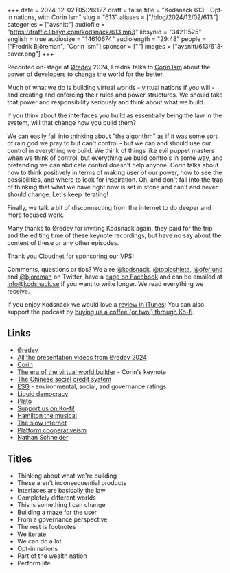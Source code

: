 +++
date = 2024-12-02T05:26:12Z
draft = false
title = "Kodsnack 613 - Opt-in nations, with Corin Ism"
slug = "613"
aliases = ["/blog/2024/12/02/613"]
categories = ["avsnitt"]
audiofile = "https://traffic.libsyn.com/kodsnack/613.mp3"
libsynid = "34211525"
english = true
audiosize = "14610674"
audiolength = "29:48"
people = ["Fredrik Björeman", "Corin Ism"]
sponsor = [""]
images = ["avsnitt/613/613-cover.png"]
+++

Recorded on-stage at [Øredev](https://oredev.org/) 2024, Fredrik talks to [Corin Ism](https://corinism.com/) about the power of developers to change the world for the better.

Much of what we do is building virtual worlds - virtual nations if you will - and creating and enforcing their rules and power structures. We should take that power and responsibility seriously and think about what we build.

If you think about the interfaces you build as essentially being the law in the system, will that change how you build them?

We can easily fall into thinking about "the algorithm" as if it was some sort of rain god we pray to but can't control - but we can and should use our control in everything we build. We think of things like evil puppet masters when we think of control, but everything we build controls in some way, and pretending we can abdicate control doesn't help anyone. Corin talks about how to think positively in terms of making user of our power, how to see the possibilities, and where to look for inspiration. Oh, and don't fall into the trap of thinking that what we have right now is set in stone and can't and never should change. Let's keep iterating!

Finally, we talk a bit of disconnecting from the internet to do deeper and more focused work.

Many thanks to Øredev for inviting Kodsnack again, they paid for the trip and the editing time of these keynote recordings, but have no say about the content of these or any other episodes.

Thank you [Cloudnet](http://www.cloudnet.se) for sponsoring our [VPS](http://en.wikipedia.org/wiki/Virtual_private_server)!

Comments, questions or tips? We a	re [@kodsnack](https://www.twitter.com/kodsnack), [@tobiashieta](https://www.twitter.com/tobiashieta), [@oferlund](https://twitter.com/oferlund) and [@bjoreman](https://www.twitter.com/bjoreman) on Twitter, have a [page on Facebook](https://www.facebook.com/kodsnack) and can be emailed at [info@kodsnack.se](mailto:info@kodsnack.se) if you want to write longer. We read everything we receive.

If you enjoy Kodsnack we would love a [review in iTunes](http://itunes.apple.com/se/podcast/kodsnack/id561631498?l=en)! You can also support the podcast by <a href="https://ko-fi.com/kodsnack" rel="payment">buying us a coffee (or two!) through Ko-fi</a>.

## Links ##
* [Øredev](https://oredev.org/)
* [All the presentation videos from Øredev 2024](https://www.youtube.com/playlist?list=PLOUKmSqExtAFpg3krEd6CXr3uIyUgP97b)
* [Corin](https://corinism.com/)
* [The era of the virtual world builder](https://www.youtube.com/watch?v=G0BFHLhqLaA&list=PLOUKmSqExtAFpg3krEd6CXr3uIyUgP97b&index=2) - Corin's keynote
* [The Chinese social credit system](https://en.wikipedia.org/wiki/Social_Credit_System)
* [ESG](https://en.wikipedia.org/wiki/Environmental,_social,_and_governance) - environmental, social, and governance ratings
* [Liquid democracy](https://en.wikipedia.org/wiki/Liquid_democracy)
* [Plato](https://en.wikipedia.org/wiki/Plato)
* [Support us on Ko-fi!](https://ko-fi.com/kodsnack)
* [Hamilton the musical](https://en.wikipedia.org/wiki/Hamilton_%28musical%29)
* [The slow internet](https://slowinternet.info/)
* [Platform cooperativeism](https://platform.coop/sv/)
* [Nathan Schneider](https://nathanschneider.info/)

## Titles ##
* Thinking about what we're building
* These aren't inconsequential products
* Interfaces are basically the law
* Completely different worlds
* This is something I can change
* Building a maze for the user
* From a governance perspective
* The rest is footnotes
* We iterate
* We can do a lot
* Opt-in nations
* Part of the wealth nation
* Perform life